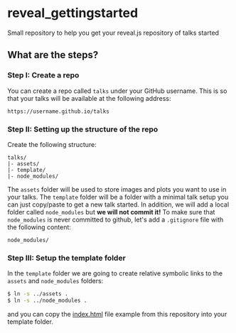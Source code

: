 # reveal_gettingstarted
Small repository to help you get your reveal.js repository of talks started

## What are the steps?

### Step I: Create a repo

You can create a repo called `talks` under your GitHub username. This is
so that your talks will be available at the following address:
```
https://username.github.io/talks
```

### Step II: Setting up the structure of the repo

Create the following structure:

```
talks/
|- assets/
|- template/
|- node_modules/
```
The `assets` folder will be used to store images and plots you want to
use in your talks. The `template` folder will be a folder with a minimal talk setup you can just copy/paste to get a new talk started.
In addition, we will add a local folder called `node_modules` but **we will not commit it!** To make sure that `node_modules` is never committed to github, let's add a `.gitignore` file with the following content:
```
node_modules/
```

### Step III: Setup the template folder

In the `template` folder we are going to create relative symbolic
links to the `assets` and `node_modules` folders:
```bash
$ ln -s ../assets .
$ ln -s ../node_modules .
```
and you can copy the [index.html](index.html) file example from this
repository into your template folder.
